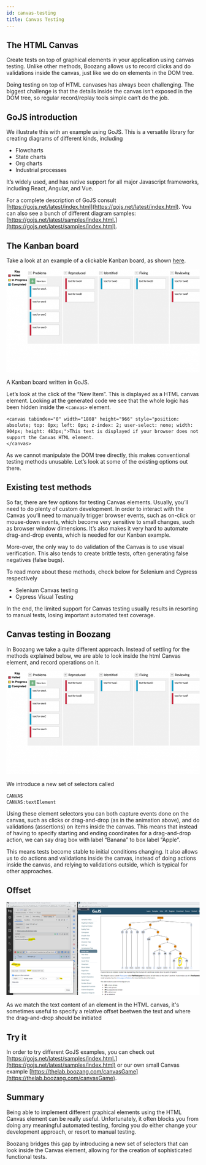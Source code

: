 ```yaml
---
id: canvas-testing
title: Canvas Testing
---
```


## The HTML Canvas 

Create tests on top of graphical elements in your application using canvas testing. Unlike other methods, Boozang allows us to record clicks and do validations inside the canvas, just like we do on elements in the DOM tree.

Doing testing on top of HTML canvases has always been challenging. The biggest challenge is that the details inside the canvas isn’t exposed in the DOM tree, so regular record/replay tools simple can’t do the job.

## GoJS introduction
We illustrate this with an example using GoJS. This is a versatile library for creating diagrams of different kinds, including

- Flowcharts
- State charts
- Org charts
- Industrial processes

It’s widely used, and has native support for all major Javascript frameworks, including React, Angular, and Vue.

For a complete description of GoJS consult [https://gojs.net/latest/index.html](https://gojs.net/latest/index.html). You can also see a bunch of different diagram samples: [https://gojs.net/latest/samples/index.html.](https://gojs.net/latest/samples/index.html).

## The Kanban board
Take a look at an example of a clickable Kanban board, as shown [here](https://gojs.net/latest/samples/kanban.html).


![Kanban board](../images/kanban.png "Kanban board")

A Kanban board written in GoJS.

Let’s look at the click of the “New Item”. This is displayed as a HTML canvas element. Looking at the generated code we see that the whole logic has been hidden inside the `<canvas>` element.

```
<canvas tabindex="0" width="1808" height="966" style="position: absolute; top: 0px; left: 0px; z-index: 2; user-select: none; width: 904px; height: 483px;">This text is displayed if your browser does not support the Canvas HTML element.
</canvas>
```

As we cannot manipulate the DOM tree directly, this makes conventional testing methods unusable. Let’s look at some of the existing options out there.

## Existing test methods
So far, there are few options for testing Canvas elements. Usually, you’ll need to do plenty of custom development. In order to interact with the Canvas you’ll need to manually trigger browser events, such as on-click or mouse-down events, which become very sensitive to small changes, such as browser window dimensions. It’s also makes it very hard to automate drag-and-drop events, which is needed for our Kanban example.

More-over, the only way to do validation of the Canvas is to use visual verification. This also tends to create brittle tests, often generating false negatives (false bugs).

To read more about these methods, check below for Selenium and Cypress respectively

- Selenium Canvas testing
- Cypress Visual Testing

In the end, the limited support for Canvas testing usually results in resorting to manual tests, losing important automated test coverage.

## Canvas testing in Boozang
In Boozang we take a quite different approach. Instead of settling for the methods explained below, we are able to look inside the html Canvas element, and record operations on it.

![Kanban in booang](../images/kanban.png "Kanban in Boozang")

We introduce a new set of selectors called

```
CANVAS
CANVAS:textElement
```

Using these element selectors you can both capture events done on the canvas, such as clicks or drag-and-drop (as in the animation above), and do validations (assertions) on items inside the canvas. This means that instead of having to specify starting and ending coordinates for a drag-and-drop action, we can say drag box with label “Banana” to box label “Apple”.

This means tests become stable to initial conditions changing. It also allows us to do actions and validations inside the canvas, instead of doing actions inside the canvas, and relying to validations outside, which is typical for other approaches.

## Offset

![Kanban in booang](../images/gojs-offset.png "Kanban in Boozang")

As we match the text content of an element in the HTML canvas, it's sometimes useful to specify a relative offset beetwen the text and where the drag-and-drop should be initiated

## Try it

In order to try different GoJS examples, you can check out [https://gojs.net/latest/samples/index.html.](https://gojs.net/latest/samples/index.html) or our own small Canvas example [https://thelab.boozang.com/canvasGame](https://thelab.boozang.com/canvasGame).

## Summary
Being able to implement different graphical elements using the HTML Canvas element can be really useful. Unfortunately, it often blocks you from doing any meaningful automated testing, forcing you do either change your development approach, or resort to manual testing.

Boozang bridges this gap by introducing a new set of selectors that can look inside the Canvas element, allowing for the creation of sophisticated functional tests.